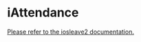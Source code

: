 # iAttendance
[Please refer to the iosleave2 documentation.](https://github.com/SoftFeta/iosleave2)
